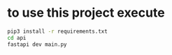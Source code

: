 # to use this project execute

```bash
pip3 install -r requirements.txt
cd api
fastapi dev main.py
```
